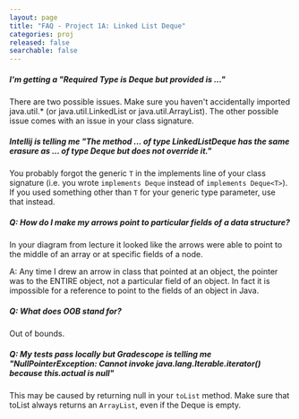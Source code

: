 ```yaml
---
layout: page
title: "FAQ - Project 1A: Linked List Deque"
categories: proj
released: false
searchable: false
---
```


##### I'm getting a "Required Type is Deque but provided is ..."

There are two possible issues. Make sure you haven't accidentally imported java.util.\* (or java.util.LinkedList or
java.util.ArrayList). The other possible issue comes with an issue in your class signature.

##### Intellij is telling me "The method ... of type LinkedListDeque has the same erasure as ... of type Deque but does not override it."

You probably forgot the generic `T` in the implements line of your class signature (i.e. you wrote
`implements Deque` instead of `implements Deque<T>`). If you used something other than `T` for your generic type
parameter, use that instead.

##### Q: How do I make my arrows point to particular fields of a data structure?

In your diagram from lecture it looked like the arrows were able to point to the middle of an array or at specific
fields of a node.

A: Any time I drew an arrow in class that pointed at an object, the pointer was to the ENTIRE object, not a particular
field of an object. In fact it is impossible for a reference to point to the fields of an object in Java.

##### Q: What does OOB stand for?

Out of bounds.

##### Q: My tests pass locally but Gradescope is telling me "NullPointerException: Cannot invoke java.lang.Iterable.iterator() because this.actual is null"

This may be caused by returning null in your `toList` method. Make sure that toList always returns an `ArrayList`, even if the Deque is empty.
